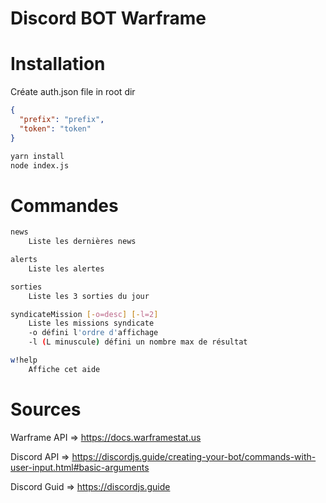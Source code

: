 Discord BOT Warframe
=

Installation
==

Créate auth.json file in root dir

```json
{
  "prefix": "prefix",
  "token": "token"
}
```

```bash
yarn install
node index.js
```

Commandes
==
```bash
news
    Liste les dernières news

alerts
    Liste les alertes

sorties
    Liste les 3 sorties du jour

syndicateMission [-o=desc] [-l=2]
    Liste les missions syndicate
    -o défini l'ordre d'affichage
    -l (L minuscule) défini un nombre max de résultat

w!help
    Affiche cet aide
```

Sources
==
Warframe API => https://docs.warframestat.us

Discord API => https://discordjs.guide/creating-your-bot/commands-with-user-input.html#basic-arguments

Discord Guid => https://discordjs.guide